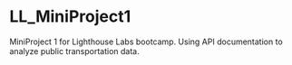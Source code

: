 # LL_MiniProject1
MiniProject 1 for Lighthouse Labs bootcamp. Using API documentation to analyze public transportation data.
